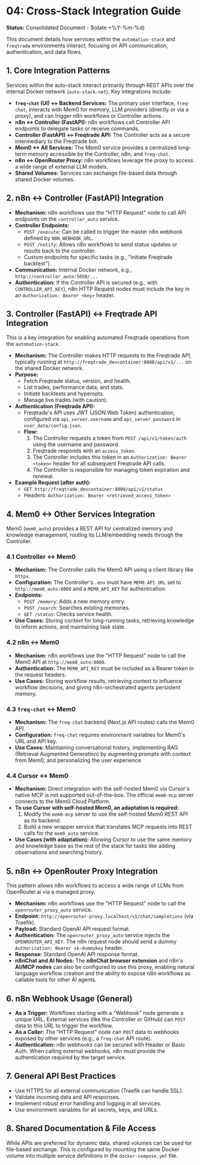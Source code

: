 # 04: Cross-Stack Integration Guide

**Status:** Consolidated Document - $(date +%Y-%m-%d)

This document details how services within the `automation-stack` and `freqtrade` environments interact, focusing on API communication, authentication, and data flows.

## 1. Core Integration Patterns

Services within the auto-stack interact primarily through REST APIs over the internal Docker network (`auto-stack-net`). Key integrations include:

- **`freq-chat` (UI) <-> Backend Services:** The primary user interface, `freq-chat`, interacts with Mem0 for memory, LLM providers (directly or via a proxy), and can trigger n8n workflows or Controller actions.
- **n8n <-> Controller (FastAPI):** n8n workflows call Controller API endpoints to delegate tasks or receive commands.
- **Controller (FastAPI) <-> Freqtrade API:** The Controller acts as a secure intermediary to the Freqtrade bot.
- **Mem0 <-> All Services:** The Mem0 service provides a centralized long-term memory accessible by the Controller, n8n, and `freq-chat`.
- **n8n <-> OpenRouter Proxy:** n8n workflows leverage the proxy to access a wide range of external LLM models.
- **Shared Volumes:** Services can exchange file-based data through shared Docker volumes.

## 2. n8n <-> Controller (FastAPI) Integration

- **Mechanism:** n8n workflows use the "HTTP Request" node to call API endpoints on the `controller_auto` service.
- **Controller Endpoints:**
  - `POST /execute`: Can be called to trigger the master n8n webhook defined by `N8N_WEBHOOK_URL`.
  - `POST /notify`: Allows n8n workflows to send status updates or results back to the controller.
  - Custom endpoints for specific tasks (e.g., "initiate Freqtrade backtest").
- **Communication:** Internal Docker network, e.g., `http://controller_auto:5050/...`
- **Authentication:** If the Controller API is secured (e.g., with `CONTROLLER_API_KEY`), n8n HTTP Request nodes must include the key in an `Authorization: Bearer <key>` header.

## 3. Controller (FastAPI) <-> Freqtrade API Integration

This is a key integration for enabling automated Freqtrade operations from the `automation-stack`.

- **Mechanism:** The Controller makes HTTP requests to the Freqtrade API, typically running at `http://freqtrade_devcontainer:8080/api/v1/...` on the shared Docker network.
- **Purpose:**
  - Fetch Freqtrade status, version, and health.
  - List trades, performance data, and stats.
  - Initiate backtests and hyperopts.
  - Manage live trades (with caution).
- **Authentication (Freqtrade API):**
  - Freqtrade's API uses JWT (JSON Web Token) authentication, configured via `api_server.username` and `api_server.password` in `user_data/config.json`.
  - **Flow:**
    1. The Controller requests a token from `POST /api/v1/token/auth` using the username and password.
    2. Freqtrade responds with an `access_token`.
    3. The Controller includes this token in an `Authorization: Bearer <token>` header for all subsequent Freqtrade API calls.
    4. The Controller is responsible for managing token expiration and renewal.
- **Example Request (after auth):**
  - `GET http://freqtrade_devcontainer:8080/api/v1/status`
  - Headers: `Authorization: Bearer <retrieved_access_token>`

## 4. Mem0 <-> Other Services Integration

Mem0 (`mem0_auto`) provides a REST API for centralized memory and knowledge management, routing its LLM/embedding needs through the Controller.

### 4.1 Controller <-> Mem0

- **Mechanism:** The Controller calls the Mem0 API using a client library like `httpx`.
- **Configuration:** The Controller's `.env` must have `MEM0_API_URL` set to `http://mem0_auto:8000` and a `MEM0_API_KEY` for authentication.
- **Endpoints:**
  - `POST /memory`: Adds a new memory entry.
  - `POST /search`: Searches existing memories.
  - `GET /status`: Checks service health.
- **Use Cases:** Storing context for long-running tasks, retrieving knowledge to inform actions, and maintaining task state.

### 4.2 n8n <-> Mem0

- **Mechanism:** n8n workflows use the "HTTP Request" node to call the Mem0 API at `http://mem0_auto:8000`.
- **Authentication:** The `MEM0_API_KEY` must be included as a Bearer token in the request headers.
- **Use Cases:** Storing workflow results, retrieving context to influence workflow decisions, and giving n8n-orchestrated agents persistent memory.

### 4.3 `freq-chat` <-> Mem0

- **Mechanism:** The `freq-chat` backend (Next.js API routes) calls the Mem0 API.
- **Configuration:** `freq-chat` requires environment variables for Mem0's URL and API key.
- **Use Cases:** Maintaining conversational history, implementing RAG (Retrieval Augmented Generation) by augmenting prompts with context from Mem0, and personalizing the user experience.

### 4.4 Cursor <-> Mem0

- **Mechanism:** Direct integration with the self-hosted Mem0 via Cursor's native MCP is not supported out-of-the-box. The official `mem0-mcp` server connects to the Mem0 Cloud Platform.
- **To use Cursor with self-hosted Mem0, an adaptation is required:**
    1. Modify the `mem0-mcp` server to use the self-hosted Mem0 REST API as its backend.
    2. Build a new wrapper service that translates MCP requests into REST calls for the `mem0_auto` service.
- **Use Cases (with adaptation):** Allowing Cursor to use the same memory and knowledge base as the rest of the stack for tasks like adding observations and searching history.

## 5. n8n <-> OpenRouter Proxy Integration

This pattern allows n8n workflows to access a wide range of LLMs from OpenRouter.ai via a managed proxy.

- **Mechanism:** n8n workflows use the "HTTP Request" node to call the `openrouter_proxy_auto` service.
- **Endpoint:** `http://openrouter-proxy.localhost/v1/chat/completions` (via Traefik).
- **Payload:** Standard OpenAI API request format.
- **Authentication:** The `openrouter_proxy_auto` service injects the `OPENROUTER_API_KEY`. The n8n request node should send a dummy `Authorization: Bearer sk-dummykey` header.
- **Response:** Standard OpenAI API response format.
- **n8nChat and AI Nodes:** The **n8nChat browser extension** and n8n's **AI/MCP nodes** can also be configured to use this proxy, enabling natural language workflow creation and the ability to expose n8n workflows as callable tools for other AI agents.

## 6. n8n Webhook Usage (General)

- **As a Trigger:** Workflows starting with a "Webhook" node generate a unique URL. External services (like the Controller or GitHub) can `POST` data to this URL to trigger the workflow.
- **As a Caller:** The "HTTP Request" node can `POST` data to webhooks exposed by other services (e.g., a `freq-chat` API route).
- **Authentication:** n8n webhooks can be secured with Header or Basic Auth. When calling external webhooks, n8n must provide the authentication required by the target service.

## 7. General API Best Practices

- Use HTTPS for all external communication (Traefik can handle SSL).
- Validate incoming data and API responses.
- Implement robust error handling and logging in all services.
- Use environment variables for all secrets, keys, and URLs.

## 8. Shared Documentation & File Access

While APIs are preferred for dynamic data, shared volumes can be used for file-based exchange. This is configured by mounting the same Docker volume into multiple service definitions in the `docker-compose.yml` file.

